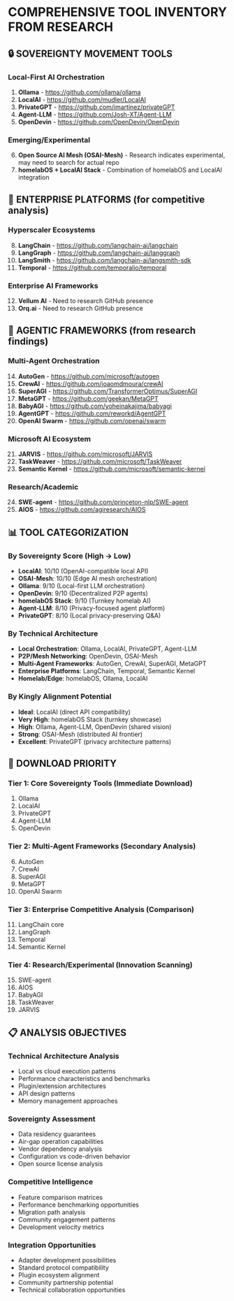 # COMPREHENSIVE TOOL INVENTORY FROM RESEARCH

## 🔒 SOVEREIGNTY MOVEMENT TOOLS

### Local-First AI Orchestration
1. **Ollama** - https://github.com/ollama/ollama
2. **LocalAI** - https://github.com/mudler/LocalAI  
3. **PrivateGPT** - https://github.com/imartinez/privateGPT
4. **Agent-LLM** - https://github.com/Josh-XT/Agent-LLM
5. **OpenDevin** - https://github.com/OpenDevin/OpenDevin

### Emerging/Experimental
6. **Open Source AI Mesh (OSAI-Mesh)** - Research indicates experimental, may need to search for actual repo
7. **homelabOS + LocalAI Stack** - Combination of homelabOS and LocalAI integration

## 🏢 ENTERPRISE PLATFORMS (for competitive analysis)

### Hyperscaler Ecosystems
8. **LangChain** - https://github.com/langchain-ai/langchain
9. **LangGraph** - https://github.com/langchain-ai/langgraph
10. **LangSmith** - https://github.com/langchain-ai/langsmith-sdk
11. **Temporal** - https://github.com/temporalio/temporal

### Enterprise AI Frameworks  
12. **Vellum AI** - Need to research GitHub presence
13. **Orq.ai** - Need to research GitHub presence

## 🤖 AGENTIC FRAMEWORKS (from research findings)

### Multi-Agent Orchestration
14. **AutoGen** - https://github.com/microsoft/autogen
15. **CrewAI** - https://github.com/joaomdmoura/crewAI
16. **SuperAGI** - https://github.com/TransformerOptimus/SuperAGI  
17. **MetaGPT** - https://github.com/geekan/MetaGPT
18. **BabyAGI** - https://github.com/yoheinakajima/babyagi
19. **AgentGPT** - https://github.com/reworkd/AgentGPT
20. **OpenAI Swarm** - https://github.com/openai/swarm

### Microsoft AI Ecosystem
21. **JARVIS** - https://github.com/microsoft/JARVIS
22. **TaskWeaver** - https://github.com/microsoft/TaskWeaver  
23. **Semantic Kernel** - https://github.com/microsoft/semantic-kernel

### Research/Academic
24. **SWE-agent** - https://github.com/princeton-nlp/SWE-agent
25. **AIOS** - https://github.com/agiresearch/AIOS

## 📊 TOOL CATEGORIZATION

### By Sovereignty Score (High → Low)
- **LocalAI**: 10/10 (OpenAI-compatible local API)
- **OSAI-Mesh**: 10/10 (Edge AI mesh orchestration)  
- **Ollama**: 9/10 (Local-first LLM orchestration)
- **OpenDevin**: 9/10 (Decentralized P2P agents)
- **homelabOS Stack**: 9/10 (Turnkey homelab AI)
- **Agent-LLM**: 8/10 (Privacy-focused agent platform)
- **PrivateGPT**: 8/10 (Local privacy-preserving Q&A)

### By Technical Architecture
- **Local Orchestration**: Ollama, LocalAI, PrivateGPT, Agent-LLM
- **P2P/Mesh Networking**: OpenDevin, OSAI-Mesh
- **Multi-Agent Frameworks**: AutoGen, CrewAI, SuperAGI, MetaGPT
- **Enterprise Platforms**: LangChain, Temporal, Semantic Kernel
- **Homelab/Edge**: homelabOS, Ollama, LocalAI

### By Kingly Alignment Potential
- **Ideal**: LocalAI (direct API compatibility)
- **Very High**: homelabOS Stack (turnkey showcase)
- **High**: Ollama, Agent-LLM, OpenDevin (shared vision)
- **Strong**: OSAI-Mesh (distributed AI frontier)
- **Excellent**: PrivateGPT (privacy architecture patterns)

## 🎯 DOWNLOAD PRIORITY

### Tier 1: Core Sovereignty Tools (Immediate Download)
1. Ollama
2. LocalAI  
3. PrivateGPT
4. Agent-LLM
5. OpenDevin

### Tier 2: Multi-Agent Frameworks (Secondary Analysis)
6. AutoGen
7. CrewAI
8. SuperAGI
9. MetaGPT
10. OpenAI Swarm

### Tier 3: Enterprise Competitive Analysis (Comparison)
11. LangChain core
12. LangGraph
13. Temporal
14. Semantic Kernel

### Tier 4: Research/Experimental (Innovation Scanning)
15. SWE-agent
16. AIOS
17. BabyAGI
18. TaskWeaver
19. JARVIS

## 📋 ANALYSIS OBJECTIVES

### Technical Architecture Analysis
- Local vs cloud execution patterns
- Performance characteristics and benchmarks
- Plugin/extension architectures
- API design patterns
- Memory management approaches

### Sovereignty Assessment  
- Data residency guarantees
- Air-gap operation capabilities
- Vendor dependency analysis
- Configuration vs code-driven behavior
- Open source license analysis

### Competitive Intelligence
- Feature comparison matrices
- Performance benchmarking opportunities
- Migration path analysis
- Community engagement patterns
- Development velocity metrics

### Integration Opportunities
- Adapter development possibilities
- Standard protocol compatibility
- Plugin ecosystem alignment
- Community partnership potential
- Technical collaboration opportunities